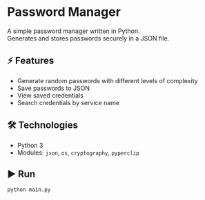 # Password Manager

A simple password manager written in Python.  
Generates and stores passwords securely in a JSON file.

## ⚡ Features
- Generate random passwords with different levels of complexity
- Save passwords to JSON
- View saved credentials
- Search credentials by service name

## 🛠️ Technologies
- Python 3
- Modules: `json`, `os`, `cryptography`, `pyperclip`

## ▶️ Run
```bash
python main.py
